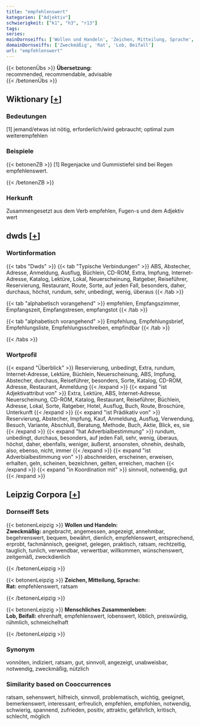 ```yaml
---
title: "empfehlenswert"
kategorien: ["Adjektiv"]
schwierigkeit: ["k1", "h3", "r13"]
tags:
series:
mainDornseiffs: ['Wollen und Handeln', 'Zeichen, Mitteilung, Sprache', 'Menschliches Zusammenleben']
domainDornseiffs: ['Zweckmäßig', 'Rat', 'Lob, Beifall']
url: "empfehlenswert"
---
```


{{< betonenÜbs >}}
**Übersetzung:**  
recommended, recommendable, advisable  
{{< /betonenÜbs >}}

## Wiktionary [[+](https://de.wiktionary.org/wiki/empfehlenswert)]

### Bedeutungen
[1] jemand/etwas ist nötig, erforderlich/wird gebraucht; optimal zum weiterempfehlen  

### Beispiele
{{< betonenZB >}}
[1] Regenjacke und Gummistiefel sind bei Regen empfehlenswert.  

{{< /betonenZB >}}
### Herkunft
Zusammengesetzt aus dem Verb empfehlen, Fugen-s und dem Adjektiv wert  



## dwds [[+](https://www.dwds.de/wb/empfehlenswert)]

### Wortinformation
{{< tabs "Dwds" >}}
{{< tab "Typische Verbindungen" >}}
ABS, Abstecher, Adresse, Anmeldung, Ausflug, Büchlein, CD-ROM, Extra, Impfung, Internet-Adresse, Katalog, Lektüre, Lokal, Neuerscheinung, Ratgeber, Reiseführer, Reservierung, Restaurant, Route, Sorte, auf jeden Fall, besonders, daher, durchaus, höchst, rundum, sehr, unbedingt, wenig, überaus
{{< /tab >}}

{{< tab "alphabetisch vorangehend" >}}
empfehlen, Empfangszimmer, Empfangszeit, Empfangstresen, empfangstot
{{< /tab >}}

{{< tab "alphabetisch vorangehend" >}}
Empfehlung, Empfehlungsbrief, Empfehlungsliste, Empfehlungsschreiben, empfindbar
{{< /tab >}}

{{< /tabs >}}

### Wortprofil
{{< expand "Überblick" >}} Reservierung, unbedingt, Extra, rundum, Internet-Adresse, Lektüre, Büchlein, Neuerscheinung, ABS, Impfung, Abstecher, durchaus, Reiseführer, besonders, Sorte, Katalog, CD-ROM, Adresse, Restaurant, Anmeldung {{< /expand >}}
{{< expand "ist Adjektivattribut von" >}} Extra, Lektüre, ABS, Internet-Adresse, Neuerscheinung, CD-ROM, Katalog, Restaurant, Reiseführer, Büchlein, Adresse, Lokal, Sorte, Ratgeber, Hotel, Ausflug, Buch, Route, Broschüre, Unterkunft {{< /expand >}}
{{< expand "ist Prädikativ von" >}} Reservierung, Abstecher, Impfung, Kauf, Anmeldung, Ausflug, Verwendung, Besuch, Variante, Abschluß, Beratung, Methode, Buch, Aktie, Blick, es, sie {{< /expand >}}
{{< expand "hat Adverbialbestimmung" >}} rundum, unbedingt, durchaus, besonders, auf jeden Fall, sehr, wenig, überaus, höchst, daher, ebenfalls, weniger, äußerst, ansonsten, ohnehin, deshalb, also, ebenso, nicht, immer {{< /expand >}}
{{< expand "ist Adverbialbestimmung von" >}} abschneiden, erscheinen, erweisen, erhalten, geln, scheinen, bezeichnen, gelten, erreichen, machen {{< /expand >}}
{{< expand "in Koordination mit" >}} sinnvoll, notwendig, gut {{< /expand >}}

## Leipzig Corpora [[+](https://corpora.uni-leipzig.de/en/res?word=empfehlenswert&corpusId=deu_newscrawl-public_2018)]

### Dornseiff Sets
{{< betonenLeipzig >}}
**Wollen und Handeln:**  
**Zweckmäßig:** angebracht, angemessen, angezeigt, annehmbar, begehrenswert, bequem, bewährt, dienlich, empfehlenswert, entsprechend, erprobt, fachmännisch, geeignet, gelegen, praktisch, ratsam, rechtzeitig, tauglich, tunlich, verwendbar, verwertbar, willkommen, wünschenswert, zeitgemäß, zweckdienlich  

{{< /betonenLeipzig >}}


{{< betonenLeipzig >}}
**Zeichen, Mitteilung, Sprache:**  
**Rat:** empfehlenswert, ratsam  

{{< /betonenLeipzig >}}


{{< betonenLeipzig >}}
**Menschliches Zusammenleben:**  
**Lob, Beifall:** ehrenhaft, empfehlenswert, lobenswert, löblich, preiswürdig, rühmlich, schmeichelhaft  

{{< /betonenLeipzig >}}

### Synonym
vonnöten, indiziert, ratsam, gut, sinnvoll, angezeigt, unabweisbar, notwendig, zweckmäßig, nützlich


### Similarity based on Cooccurrences
ratsam, sehenswert, hilfreich, sinnvoll, problematisch, wichtig, geeignet, bemerkenswert, interessant, erfreulich, empfehlen, empfohlen, notwendig, schwierig, spannend, zufrieden, positiv, attraktiv, gefährlich, kritisch, schlecht, möglich

